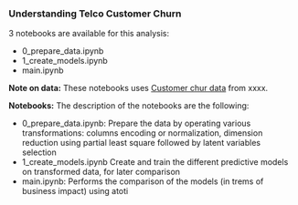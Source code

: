### Understanding Telco Customer Churn

3 notebooks are available for this analysis:
- 0_prepare_data.ipynb
- 1_create_models.ipynb
- main.ipynb


__Note on data:__
These notebooks uses [Customer chur data](https://www.kaggle.com/lava18/google-play-store-apps) from xxxx.

__Notebooks:__ 
The description of the notebooks are the following:
- 0_prepare_data.ipynb:
  Prepare the data by operating various transformations: columns encoding or normalization, dimension reduction using partial least square followed by latent variables selection
- 1_create_models.ipynb
  Create and train the different predictive models on transformed data, for later comparison
- main.ipynb:
  Performs the comparison of the models (in trems of business impact) using atoti